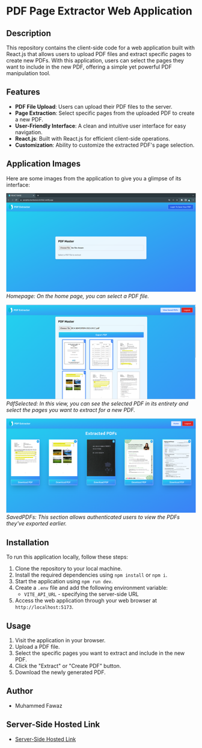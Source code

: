# PDF Page Extractor Web Application

## Description

This repository contains the client-side code for a web application built with React.js that allows users to upload PDF files and extract specific pages to create new PDFs. With this application, users can select the pages they want to include in the new PDF, offering a simple yet powerful PDF manipulation tool.

## Features

- **PDF File Upload**: Users can upload their PDF files to the server.
- **Page Extraction**: Select specific pages from the uploaded PDF to create a new PDF.
- **User-Friendly Interface**: A clean and intuitive user interface for easy navigation.
- **React.js**: Built with React.js for efficient client-side operations.
- **Customization**: Ability to customize the extracted PDF's page selection.

## Application Images

Here are some images from the application to give you a glimpse of its interface:

![Homepage](public/AppImages/HomePage.png)
_Homepage: On the home page, you can select a PDF file._

![PdfSelected](public/AppImages/PdfSelected.png)
_PdfSelected: In this view, you can see the selected PDF in its entirety and select the pages you want to extract for a new PDF._

![SavedPDFs](public/AppImages/SavedPDFs.png)
_SavedPDFs: This section allows authenticated users to view the PDFs they've exported earlier._


## Installation

To run this application locally, follow these steps:

1. Clone the repository to your local machine.
2. Install the required dependencies using `npm install` or `npm i`.
3. Start the application using `npm run dev`.
4. Create a `.env` file and add the following environment variable:
   - `VITE_API_URL` - specifying the server-side URL
5. Access the web application through your web browser at `http://localhost:5173`.

## Usage

1. Visit the application in your browser.
2. Upload a PDF file.
3. Select the specific pages you want to extract and include in the new PDF.
4. Click the "Extract" or "Create PDF" button.
5. Download the newly generated PDF.

## Author

- Muhammed Fawaz

## Server-Side Hosted Link

- [Server-Side Hosted Link](https://pdf-extractor-server.onrender.com)
